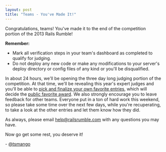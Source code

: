 ```yaml
---
layout: post
title: "Teams - You've Made It!"
---
```


Congratulations, teams! You've made it to the end of the competition portion of the 2013 Rails Rumble!

**Remember:**

* Mark all verification steps in your team's dashboard as completed to qualify for judging.
* Do not deploy any new code or make any modifications to your server's deploy directory or config files of any kind or you'll be disqualified.

In about 24 hours, we'll be opening the three day long judging portion of the competition. At that time, we'll be revealing this year's expert judges and you'll be able to [pick and finalize your own favorite entries](http://railsrumble.com/entries/all), which will decide the [public favorite award](http://blog.railsrumble.com/2013/10/04/omg-prizes/). We also strongly encourage you to leave feedback for other teams. Everyone put in a ton of hard work this weekend, so please take some time over the next few days, while you're recuperating, to take a look at the other entries and let them know how they did.

As always, please email [help@railsrumble.com](mailto:help@railsrumble.com) with any questions you may have.

Now go get some rest, you deserve it!

\- [@tsmango](https://twitter.com/tsmango)